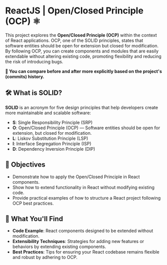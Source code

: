 # ReactJS | Open/Closed Principle (OCP) ⚛️

This project explores the **Open/Closed Principle (OCP)** within the context of React applications. OCP, one of the SOLID principles, states that software entities should be open for extension but closed for modification. By following OCP, you can create components and modules that are easily extendable without altering existing code, promoting flexibility and reducing the risk of introducing bugs.

**📝 You can compare before and after more explicitly based on the project's (commits) history.**


## 🛠️ What is SOLID?

**SOLID** is an acronym for five design principles that help developers create more maintainable and scalable software:

- **S**: Single Responsibility Principle (SRP)
- **O**: Open/Closed Principle (OCP) — Software entities should be open for extension, but closed for modification.
- **L**: Liskov Substitution Principle (LSP)
- **I**: Interface Segregation Principle (ISP)
- **D**: Dependency Inversion Principle (DIP)

## 🎯 Objectives

- Demonstrate how to apply the Open/Closed Principle in React components.
- Show how to extend functionality in React without modifying existing code.
- Provide practical examples of how to structure a React project following OCP best practices.

## 📂 What You'll Find

- **Code Example**: React components designed to be extended without modification.
- **Extensibility Techniques**: Strategies for adding new features or behaviors by extending existing components.
- **Best Practices**: Tips for ensuring your React codebase remains flexible and robust by adhering to OCP.